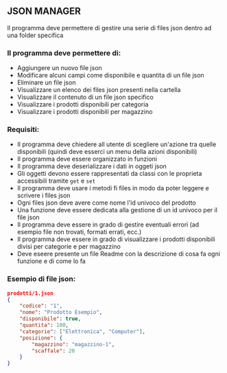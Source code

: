## JSON MANAGER

Il programma deve permettere di gestire una serie di files json dentro ad una folder specifica

### Il programma deve permettere di:
- Aggiungere un nuovo file json
- Modificare alcuni campi come disponibile e quantita di un file json
- Eliminare un file json
- Visualizzare un elenco dei files json presenti nella cartella
- Visualizzare il contenuto di un file json specifico
- Visualizzare i prodotti disponibili per categoria
- Visualizzare i prodotti disponibili per magazzino

### Requisiti:
- Il programma deve chiedere all utente di scegliere un'azione tra quelle disponibili (quindi deve esserci un menu della azioni disponibili)
- Il programma deve essere organizzato in funzioni
- Il programma deve deserializzare i dati in oggeti json
- Gli oggetti devono essere rappresentati da classi con le proprieta accessibili tramite `get` e `set`
- Il programma deve usare i metodi fi files in modo da poter leggere e scrivere i files json 
- Ogni files json deve avere come nome l'id univoco del prodotto
- Una funzione deve essere dedicata alla gestione di un id univoco per il file json
- Il programma deve essere in grado di gestire eventuali errori (ad esempio file non trovati, formati errati, ecc.)
- Il programma deve essere in grado di visualizzare i prodotti disponibili divisi per categorie e per magazzino
- Deve eseere presente un file Readme con la descrizione di cosa fa ogni funzione e di come lo fa

### Esempio di file json:
```json
prodotti/1.json
{
    "codice": "1",
    "nome": "Prodotto Esempio",
    "disponibile": true,
    "quantita": 100,
    "categorie": ["Elettronica", "Computer"],
    "posizione": {
        "magazzino": "magazzino-1",
        "scaffale": 20
    }
}
